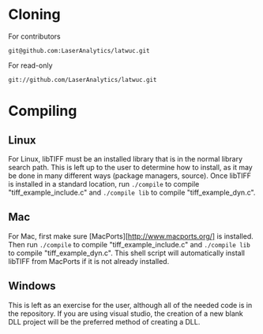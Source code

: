 Cloning
=======

For contributors

    git@github.com:LaserAnalytics/latwuc.git

For read-only

    git://github.com/LaserAnalytics/latwuc.git

Compiling
=========

Linux
-----

For Linux, libTIFF must be an installed library that is in the normal
library search path. This is left up to the user to determine how to
install, as it may be done in many different ways (package managers,
source). Once libTIFF is installed in a standard location, run `./compile`
to compile "tiff\_example\_include.c" and `./compile lib` to compile
"tiff\_example\_dyn.c".

Mac
---

For Mac, first make sure [MacPorts][http://www.macports.org/] is installed.
Then run `./compile` to compile "tiff\_example\_include.c" and `./compile
lib` to compile "tiff\_example\_dyn.c". This shell script will automatically
install libTIFF from MacPorts if it is not already installed.

Windows
-------

This is left as an exercise for the user, although all of the needed code is
in the repository. If you are using visual studio, the creation of a new blank
DLL project will be the preferred method of creating a DLL.
